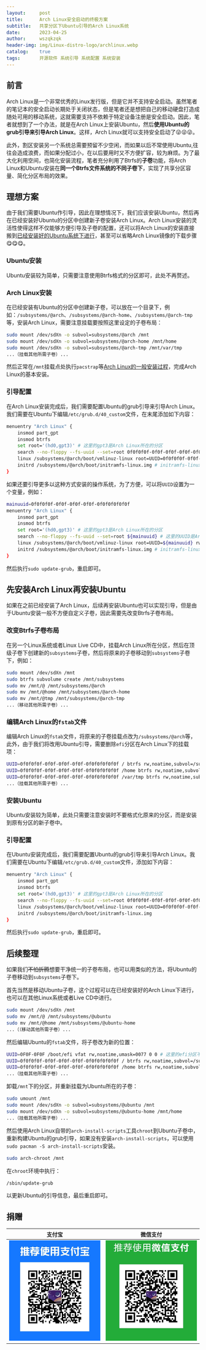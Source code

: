 ```yaml
---
layout:     post
title:      Arch Linux安全启动的终极方案
subtitle:   共享分区下Ubuntu引导的Arch Linux系统
date:       2023-04-25
author:     wszqkzqk
header-img: img/Linux-distro-logo/archlinux.webp
catalog:    true
tags:       开源软件 系统引导 系统配置 系统安装
---
```


## 前言

Arch Linux是一个非常优秀的Linux发行版，但是它并不支持安全启动。虽然笔者的笔记本的安全启动长期处于关闭状态，但是笔者还是想把自己的移动硬盘打造成随处可用的移动系统，这就需要支持不依赖于特定设备注册是安全启动。因此，笔者就想到了一个办法，就是在Arch Linux上安装Ubuntu，然后**使用Ubuntu的grub引导来引导Arch Linux**。这样，Arch Linux就可以支持安全启动了😜😜😜。

此外，割区安装另一个系统总需要预留不少空闲，而如果以后不常使用Ubuntu,往往会造成浪费，而如果分配过小，在以后要用时又不方便扩容，较为麻烦。为了最大化利用空间，也简化安装流程，笔者充分利用了Btrfs的**子卷**功能，将Arch Linux和Ubuntu安装在**同一个Btrfs文件系统的不同子卷下**，实现了共享分区容量、简化分区布局的效果。

## 理想方案

由于我们需要Ubuntu作引导，因此在理想情况下，我们应该安装Ubuntu，然后再在已经安装好Ubuntu的分区中创建新子卷安装Arch Linux。Arch Linux安装的灵活性使得这样不仅能够方便引导及子卷的配置，还可以将Arch Linux的安装直接搬到[已经安装好的Ubuntu系统下进行](https://wiki.archlinuxcn.org/wiki/%E4%BB%8E%E7%8E%B0%E6%9C%89_Linux_%E5%8F%91%E8%A1%8C%E7%89%88%E5%AE%89%E8%A3%85_Arch_Linux)，甚至可以省略Arch Linux镜像的下载步骤😋😋😋。

### Ubuntu安装

Ubuntu安装较为简单，只需要注意使用Btrfs格式的分区即可，此处不再赘述。

### Arch Linux安装

在已经安装有Ubuntu的分区中创建新子卷，可以放在一个目录下，例如：`/subsystems/@arch`、`/subsystems/@arch-home`、`/subsystems/@arch-tmp`等，安装Arch Linux，需要注意挂载要按照这里设定的子卷布局：

```bash
sudo mount /dev/sdXn -o subvol=subsystems/@arch /mnt
sudo mount /dev/sdXn -o subvol=subsystems/@arch-home /mnt/home
sudo mount /dev/sdXn -o subvol=subsystems/@arch-tmp /mnt/var/tmp
...（挂载其他所需子卷）...
```

然后正常在`/mnt`挂载点处执行`pacstrap`等[Arch Linux的一般安装过程](https://wiki.archlinuxcn.org/wiki/%E5%AE%89%E8%A3%85%E6%8C%87%E5%8D%97)，完成Arch Linux的基本安装。

### 引导配置

在Arch Linux安装完成后，我们需要配置Ubuntu的grub引导来引导Arch Linux。我们需要在Ubuntu下编辑`/etc/grub.d/40_custom`文件，在末尾添加如下内容：

```bash
menuentry "Arch Linux" {
    insmod part_gpt
    insmod btrfs
    set root='(hd0,gpt3)' # 这里的gpt3是Arch Linux所在的分区
    search --no-floppy --fs-uuid --set=root 0f0f0f0f-0f0f-0f0f-0f0f-0f0f0f0f0f0f # 这里的UUID是Arch Linux所在分区的UUID
    linux /subsystems/@arch/boot/vmlinuz-linux root=UUID=0f0f0f0f-0f0f-0f0f-0f0f-0f0f0f0f0f0f rw rootflags=subvol=subsystems/@arch # vmlinuz-linux应当替换为实际内核文件名，可以用通配符`*`表示
    initrd /subsystems/@arch/boot/initramfs-linux.img # initramfs-linux.img应当替换为实际initramfs镜像文件名，可以用通配符`*`表示
}
```

如果还要引导更多以这种方式安装的操作系统，为了方便，可以将`UUID`设置为一个变量，例如：

```bash
mainuuid=0f0f0f0f-0f0f-0f0f-0f0f-0f0f0f0f0f0f
menuentry "Arch Linux" {
    insmod part_gpt
    insmod btrfs
    set root='(hd0,gpt3)' # 这里的gpt3是Arch Linux所在的分区
    search --no-floppy --fs-uuid --set=root ${mainuuid} # 这里的UUID是Arch Linux所在分区的UUID
    linux /subsystems/@arch/boot/vmlinuz-linux root=UUID=${mainuuid} rw rootflags=subvol=subsystems/@arch # vmlinuz-linux应当替换为实际内核文件名，可以用通配符`*`表示
    initrd /subsystems/@arch/boot/initramfs-linux.img # initramfs-linux.img应当替换为实际initramfs镜像文件名，可以用通配符`*`表示
}
```

然后执行`sudo update-grub`，重启即可。

## 先安装Arch Linux再安装Ubuntu

如果在之前已经安装了Arch Linux，后续再安装Ubuntu也可以实现引导，但是由于Ubuntu安装一般不方便自定义子卷，因此需要先改变Btrfs子卷布局。

### 改变Btrfs子卷布局

在另一个Linux系统或者Linux Live CD中，挂载Arch Linux所在分区，然后在顶级子卷下创建新的`subsystems`子卷，然后将原来的子卷移动到`subsystems`子卷下，例如：

```bash
sudo mount /dev/sdXn /mnt
sudo btrfs subvolume create /mnt/subsystems
sudo mv /mnt/@ /mnt/subsystems/@arch
sudo mv /mnt/@home /mnt/subsystems/@arch-home
sudo mv /mnt/@tmp /mnt/subsystems/@arch-tmp
...（移动其他所需子卷）...
```

### 编辑Arch Linux的`fstab`文件

编辑Arch Linux的`fstab`文件，将原来的子卷挂载点改为`/subsystems/@arch`等，此外，由于我们将改用Ubuntu引导，需要删除`efi`分区在Arch Linux下的挂载项：

```bash
UUID=0f0f0f0f-0f0f-0f0f-0f0f-0f0f0f0f0f0f / btrfs rw,noatime,subvol=/subsystems/@arch 0 0
UUID=0f0f0f0f-0f0f-0f0f-0f0f-0f0f0f0f0f0f /home btrfs rw,noatime,subvol=/subsystems/@arch-home 0 0
UUID=0f0f0f0f-0f0f-0f0f-0f0f-0f0f0f0f0f0f /var/tmp btrfs rw,noatime,subvol=/subsystems/@arch-tmp 0 0
...（挂载其他所需子卷）...
```

### 安装Ubuntu

Ubuntu安装较为简单，此处只需要注意安装时不要格式化原来的分区，而是安装到原有分区的新子卷中。

### 引导配置

在Ubuntu安装完成后，我们需要配置Ubuntu的grub引导来引导Arch Linux。我们需要在Ubuntu下编辑`/etc/grub.d/40_custom`文件，添加如下内容：

```bash
menuentry "Arch Linux" {
    insmod part_gpt
    insmod btrfs
    set root='(hd0,gpt3)' # 这里的gpt3是Arch Linux所在的分区
    search --no-floppy --fs-uuid --set=root 0f0f0f0f-0f0f-0f0f-0f0f-0f0f0f0f0f0f # 这里的UUID是Arch Linux所在分区的UUID
    linux /subsystems/@arch/boot/vmlinuz-linux root=UUID=0f0f0f0f-0f0f-0f0f-0f0f-0f0f0f0f0f0f rw rootflags=subvol=subsystems/@arch
    initrd /subsystems/@arch/boot/initramfs-linux.img
}
```

然后执行`sudo update-grub`，重启即可。

## 后续整理

如果我们~~不怕折腾~~想要干净统一的子卷布局，也可以用类似的方法，将Ubuntu的子卷移动到`subsystems`子卷下。

首先当然是移动Ubuntu子卷，这个过程可以在已经安装好的Arch Linux下进行，也可以在其他Linux系统或者Live CD中进行。

```bash
sudo mount /dev/sdXn /mnt
sudo mv /mnt/@ /mnt/subsystems/@ubuntu
sudo mv /mnt/@home /mnt/subsystems/@ubuntu-home
...（（移动其他所需子卷）...
```

然后编辑Ubuntu的`fstab`文件，将子卷改为新的位置：

```bash
UUID=0F0F-0F0F /boot/efi vfat rw,noatime,umask=0077 0 0 # 这里的efi分区不需要改变
UUID=0f0f0f0f-0f0f-0f0f-0f0f-0f0f0f0f0f0f / btrfs rw,noatime,subvol=/subsystems/@ubuntu 0 0
UUID=0f0f0f0f-0f0f-0f0f-0f0f-0f0f0f0f0f0f /home btrfs rw,noatime,subvol=/subsystems/@ubuntu-home 0 0
...（挂载其他所需子卷）...
```

卸载`/mnt`下的分区，并重新挂载为Ubuntu所在的子卷：
    
```bash
sudo umount /mnt
sudo mount /dev/sdXn -o subvol=subsystems/@ubuntu /mnt
sudo mount /dev/sdXn -o subvol=subsystems/@ubuntu-home /mnt/home
...（挂载其他所需子卷）...
```

然后使用Arch Linux自带的`arch-install-scripts`工具`chroot`到Ubuntu子卷中，重新构建Ubuntu的grub引导，如果没有安装`arch-install-scripts`，可以使用`sudo pacman -S arch-install-scripts`安装。

```bash
sudo arch-chroot /mnt
```

在`chroot`环境中执行：

```bash
/sbin/update-grub
```

以更新Ubuntu的引导信息，最后重启即可。

## 捐赠

|  **支付宝**  |  **微信支付**  |
|  :----:  |  :----:  |
|  [![](/img/donate-alipay.webp)](/img/donate-alipay.webp)  |  [![](/img/donate-wechatpay.webp)](/img/donate-wechatpay.webp)  |
